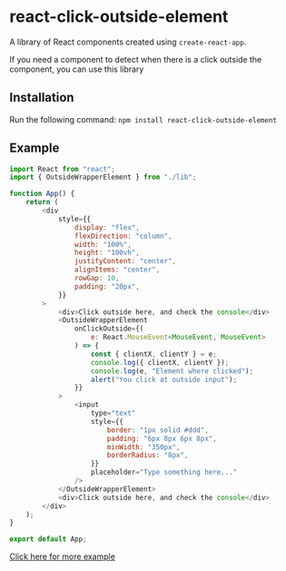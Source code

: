 # react-click-outside-element

A library of React components created using `create-react-app`.

If you need a component to detect when there is a click outside the component, you can use this library

## Installation

Run the following command:
`npm install react-click-outside-element`

## Example

```js
import React from "react";
import { OutsideWrapperElement } from "./lib";

function App() {
    return (
        <div
            style={{
                display: "flex",
                flexDirection: "column",
                width: "100%",
                height: "100vh",
                justifyContent: "center",
                alignItems: "center",
                rowGap: 10,
                padding: "20px",
            }}
        >
            <div>Click outside here, and check the console</div>
            <OutsideWrapperElement
                onClickOutside={(
                    e: React.MouseEvent<MouseEvent, MouseEvent>
                ) => {
                    const { clientX, clientY } = e;
                    console.log({ clientX, clientY });
                    console.log(e, "Element where clicked");
                    alert("You click at outside input");
                }}
            >
                <input
                    type="text"
                    style={{
                        border: "1px solid #ddd",
                        padding: "6px 8px 6px 8px",
                        minWidth: "350px",
                        borderRadius: "8px",
                    }}
                    placeholder="Type something here..."
                />
            </OutsideWrapperElement>
            <div>Click outside here, and check the console</div>
        </div>
    );
}

export default App;
```

[Click here for more example](https://github.com/asepmedia/react-click-outside-element/blob/main/src/App.tsx)
